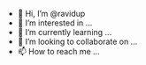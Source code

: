 - 👋 Hi, I’m @ravidup
- 👀 I’m interested in ...
- 🌱 I’m currently learning ...
- 💞️ I’m looking to collaborate on ...
- 📫 How to reach me ...

<!---
ravidup/ravidup is a ✨ special ✨ repository because its `README.md` (this file) appears on your GitHub profile.
You can click the Preview link to take a look at your changes.
--->

